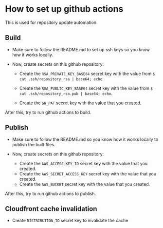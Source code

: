 # How to set up github actions

This is used for repository update automation.

## Build

- Make sure to follow the README.md to set up ssh keys so you know how it works locally.

- Now, create secrets on this github repository:

  + Create the `RSA_PRIVATE_KEY_BASE64` secret key with the value from `$ cat .ssh/repository_rsa | base64; echo`.

  + Create the `RSA_PUBLIC_KEY_BASE64` secret key with the value from `$ cat .ssh/repository_rsa.pub | base64; echo`.

  + Create the `GH_PAT` secret key with the value that you created.

After this, try to run github actions to build.

## Publish

- Make sure to follow the README.md so you know how it works locally to publish the built files.

- Now, create secrets on this github repository:
  + Create the `AWS_ACCESS_KEY_ID` secret key with the value that you created.
  + Create the `AWS_SECRET_ACCESS_KEY` secret key with the value that you created.
  + Create the `AWS_BUCKET` secret key with the value that you created.

After this, try to run github actions to publish.

## Cloudfront cache invalidation

- Create `DISTRIBUTION_ID` secret key to invalidate the cache
